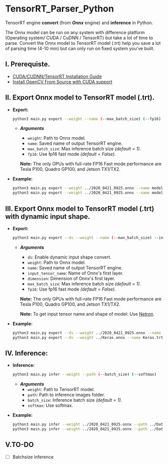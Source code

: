 # TensorRT_Parser_Python

TensorRT engine **convert** (from ***Onnx*** engine) and **inference** in Python.

The Onnx model can be run on any system with difference platform (Operating system/ CUDA / CuDNN / TensorRT) but take a lot of time to parse.
Convert the Onnx model to TensorRT model (.trt) help you save a lot of parsing time (4-10 min) but can only run on fixed system you've built.

## I. Prerequiste.

- [CUDA/CUDNN/TensorRT Installation Guide](https://github.com/CuteBoiz/Ubuntu_Installation/blob/master/cuda.md)
- [Install OpenCV From Source with CUDA support](https://github.com/CuteBoiz/Ubuntu_Installation/blob/master/opencv.md)

## II. Export Onnx model to TensorRT model (.trt).
  - **Export:**
    ```sh
    python3 main.py export --weight --name (--max_batch_size) (--fp16)
    ```
    - ***Arguments***
      - `weight`: Path to Onnx model.
      - `name`: Saved name of output TensorRT engine.
      - `max_batch_size`: Max inference batch size *(default = 1)*.
      - `fp16`: Use fp16 fast mode *(default = False)*.
      
      **Note:** The only GPUs with full-rate FP16 Fast mode performance are Tesla P100, Quadro GP100, and Jetson TX1/TX2.

  - **Example:**
    ```sh
    python3 main.py export --weight ../2020_0421_0925.onnx --name model.trt --max_batch_size 5
    python3 main.py export --weight ../2020_0421_0925.onnx --name model.trt --max_batch_size 10 --fp16
    ```

## III. Export Onnx model to TensorRT model (.trt) with dynamic input shape.
  - **Export:**
    ```sh
    python3 main.py export --ds --weight --name (--max_batch_size) --input_tensor_name --dimension (--fp16)
    ```
    - ***Arguments***
      - `ds`: Enable dynamic input shape convert.
      - `weight`: Path to Onnx model.
      - `name`: Saved name of output TensorRT engine.
      - `input_tensor_name`: Name of Onnx's first layer.
      - `dimension`: Dimension of Onnx's first layer.
      - `max_batch_size`: Max inference batch size *(default = 1)*.
      - `fp16`: Use fp16 fast mode *(default = False)*.
      
      **Note:** The only GPUs with full-rate FP16 Fast mode performance are Tesla P100, Quadro GP100, and Jetson TX1/TX2.  
      
      **Note:** To get input tensor name and shape of model: Use [Netron](https://github.com/lutzroeder/netron).

  - **Example:**
    ```sh
    python3 main.py export --ds --weight ../2020_0421_0925.onnx --name model.trt --max_batch_size 5 --input_tensor_name input_1 --dimension 128 128 3
    python3 main.py export --ds --weight ../Keras.onnx --name Keras.trt --max_batch_size 10 --input_tensor_name input --dimension 3 640 640 --fp16
    ```

## IV. Inference:
  - **Inference:**
    ```sh
    python3 main.py infer --weight --path (--batch_size) (--softmax)
    ```
    - ***Arguments***
      - `weight`: Path to TensorRT model.
      - `path`: Path to inference images folder.
      - `batch_size`: Inference batch size *(default = 1)*.
      - `softmax`: Use softmax.
      
  - **Example:**
    ```sh
    python3 main.py infer --weight ../2020_0421_0925.onnx --path ../Dataset/Train/
    python3 main.py infer --weight ../2020_0421_0925.onnx --path ../Dataset/Train/ -bs 6 --softmax
    ```

## V.TO-DO

- [ ] Batchsize inference